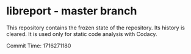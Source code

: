 # libreport - master branch

This repository contains the frozen state of the repository.
Its history is cleared. It is used only for static code
analysis with Codacy.

Commit Time: 1716271180